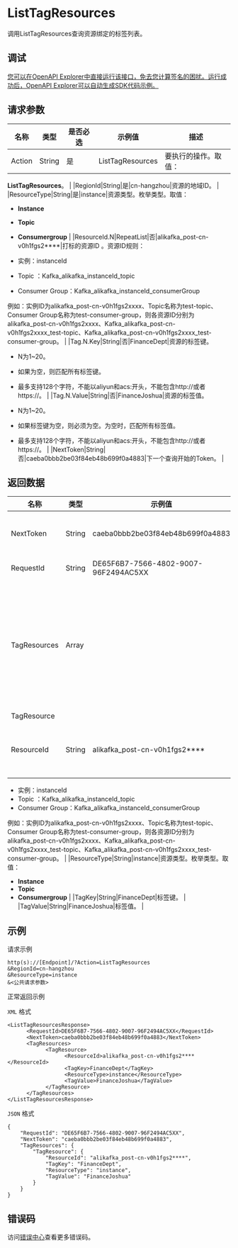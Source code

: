 # ListTagResources

调用ListTagResources查询资源绑定的标签列表。

## 调试

[您可以在OpenAPI Explorer中直接运行该接口，免去您计算签名的困扰。运行成功后，OpenAPI Explorer可以自动生成SDK代码示例。](https://api.aliyun.com/#product=alikafka&api=ListTagResources&type=RPC&version=2019-09-16)

## 请求参数

|名称|类型|是否必选|示例值|描述|
|--|--|----|---|--|
|Action|String|是|ListTagResources|要执行的操作。取值：

 **ListTagResources**。 |
|RegionId|String|是|cn-hangzhou|资源的地域ID。 |
|ResourceType|String|是|instance|资源类型。枚举类型。取值：

 -   **Instance**
-   **Topic**
-   **Consumergroup** |
|ResourceId.N|RepeatList|否|alikafka\_post-cn-v0h1fgs2\*\*\*\*|打标的资源ID 。资源ID规则：

 -   实例：instanceId
-   Topic ：Kafka\_alikafka\_instanceId\_topic
-   Consumer Group：Kafka\_alikafka\_instanceId\_consumerGroup

 例如：实例ID为alikafka\_post-cn-v0h1fgs2xxxx、Topic名称为test-topic、Consumer Group名称为test-consumer-group，则各资源ID分别为alikafka\_post-cn-v0h1fgs2xxxx、Kafka\_alikafka\_post-cn-v0h1fgs2xxxx\_test-topic、Kafka\_alikafka\_post-cn-v0h1fgs2xxxx\_test-consumer-group。 |
|Tag.N.Key|String|否|FinanceDept|资源的标签键。

 -   N为1~20。
-   如果为空，则匹配所有标签键。
-   最多支持128个字符，不能以aliyun和acs:开头，不能包含http://或者https://。 |
|Tag.N.Value|String|否|FinanceJoshua|资源的标签值。

 -   N为1~20。
-   如果标签键为空，则必须为空。为空时，匹配所有标签值。
-   最多支持128个字符，不能以aliyun和acs:开头，不能包含http://或者https://。 |
|NextToken|String|否|caeba0bbb2be03f84eb48b699f0a4883|下一个查询开始的Token。 |

## 返回数据

|名称|类型|示例值|描述|
|--|--|---|--|
|NextToken|String|caeba0bbb2be03f84eb48b699f0a4883|下一个查询开始Token。 |
|RequestId|String|DE65F6B7-7566-4802-9007-96F2494AC5XX|请求ID。 |
|TagResources|Array| |由资源及其标签组成的集合，包含了资源ID、资源类型和标签键值等信息。 |
|TagResource| | | |
|ResourceId|String|alikafka\_post-cn-v0h1fgs2\*\*\*\*|打标的资源ID 。资源ID规则：

 -   实例：instanceId
-   Topic ：Kafka\_alikafka\_instanceId\_topic
-   Consumer Group：Kafka\_alikafka\_instanceId\_consumerGroup

 例如：实例ID为alikafka\_post-cn-v0h1fgs2xxxx、Topic名称为test-topic、Consumer Group名称为test-consumer-group，则各资源ID分别为alikafka\_post-cn-v0h1fgs2xxxx、Kafka\_alikafka\_post-cn-v0h1fgs2xxxx\_test-topic、Kafka\_alikafka\_post-cn-v0h1fgs2xxxx\_test-consumer-group。 |
|ResourceType|String|instance|资源类型。枚举类型。取值：

 -   **Instance**
-   **Topic**
-   **Consumergroup** |
|TagKey|String|FinanceDept|标签键。 |
|TagValue|String|FinanceJoshua|标签值。 |

## 示例

请求示例

```
http(s)://[Endpoint]/?Action=ListTagResources
&RegionId=cn-hangzhou
&ResourceType=instance
&<公共请求参数>
```

正常返回示例

`XML` 格式

```
<ListTagResourcesResponse>
      <RequestId>DE65F6B7-7566-4802-9007-96F2494AC5XX</RequestId>
      <NextToken>caeba0bbb2be03f84eb48b699f0a4883</NextToken>
      <TagResources>
            <TagResource>
                  <ResourceId>alikafka_post-cn-v0h1fgs2****</ResourceId>
                  <TagKey>FinanceDept</TagKey>
                  <ResourceType>instance</ResourceType>
                  <TagValue>FinanceJoshua</TagValue>
            </TagResource>
      </TagResources>
</ListTagResourcesResponse>
```

`JSON` 格式

```
{
    "RequestId": "DE65F6B7-7566-4802-9007-96F2494AC5XX",
    "NextToken": "caeba0bbb2be03f84eb48b699f0a4883",
    "TagResources": {
        "TagResource": {
            "ResourceId": "alikafka_post-cn-v0h1fgs2****",
            "TagKey": "FinanceDept",
            "ResourceType": "instance",
            "TagValue": "FinanceJoshua"
        }
    }
}
```

## 错误码

访问[错误中心](https://error-center.alibabacloud.com/status/product/alikafka)查看更多错误码。


